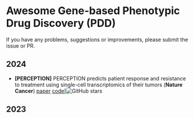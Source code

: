 # Awesome Gene-based Phenotypic Drug Discovery (PDD)

If you have any problems, suggestions or improvements, please submit the issue or PR.

## 2024
- <a name=""></a>**[PERCEPTION]** PERCEPTION predicts patient response and resistance to treatment using single-cell transcriptomics of their tumors (**Nature Cancer**) [paper](https://www.nature.com/articles/s43018-024-00756-7) [code](https://github.com/ruppinlab/PERCEPTION)]![GitHub stars](https://img.shields.io/github/stars/cytomining/DeepProfiler.svg?logo=github&label=Stars)



## 2023

